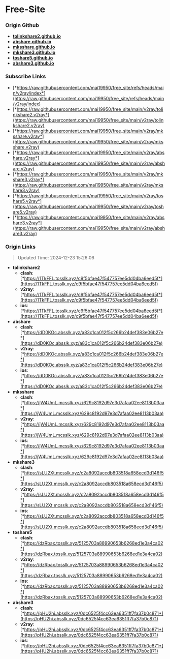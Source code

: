 # Free-Site

### Origin Github

- [**tolinkshare2.github.io**](https://github.com/tolinkshare2/tolinkshare2.github.io)
- [**abshare.github.io**](https://github.com/abshare/abshare.github.io)
- [**mksshare.github.io**](https://github.com/mksshare/mksshare.github.io)
- [**mkshare3.github.io**](https://github.com/mkshare3/mkshare3.github.io)
- [**toshare5.github.io**](https://github.com/toshare5/toshare5.github.io)
- [**abshare3.github.io**](https://github.com/abshare3/abshare3.github.io)

### Subscribe Links

- [*https://raw.githubusercontent.com/mai19950/free_site/refs/heads/main/v2ray/index*](https://raw.githubusercontent.com/mai19950/free_site/refs/heads/main/v2ray/index)
- [*https://raw.githubusercontent.com/mai19950/free_site/main/v2ray/tolinkshare2.v2ray*](https://raw.githubusercontent.com/mai19950/free_site/main/v2ray/tolinkshare2.v2ray)
- [*https://raw.githubusercontent.com/mai19950/free_site/main/v2ray/mksshare.v2ray*](https://raw.githubusercontent.com/mai19950/free_site/main/v2ray/mksshare.v2ray)
- [*https://raw.githubusercontent.com/mai19950/free_site/main/v2ray/abshare.v2ray*](https://raw.githubusercontent.com/mai19950/free_site/main/v2ray/abshare.v2ray)
- [*https://raw.githubusercontent.com/mai19950/free_site/main/v2ray/mkshare3.v2ray*](https://raw.githubusercontent.com/mai19950/free_site/main/v2ray/mkshare3.v2ray)
- [*https://raw.githubusercontent.com/mai19950/free_site/main/v2ray/toshare5.v2ray*](https://raw.githubusercontent.com/mai19950/free_site/main/v2ray/toshare5.v2ray)
- [*https://raw.githubusercontent.com/mai19950/free_site/main/v2ray/abshare3.v2ray*](https://raw.githubusercontent.com/mai19950/free_site/main/v2ray/abshare3.v2ray)

### Origin Links

> Updated Time: 2024-12-23 15:26:06

- **tolinkshare2**
  - **clash**: [*https://1TkFFL.tosslk.xyz/c9f5bfae47f547757ee5dd04ba6eed5f*](https://1TkFFL.tosslk.xyz/c9f5bfae47f547757ee5dd04ba6eed5f)
  - **v2ray**: [*https://1TkFFL.tosslk.xyz/c9f5bfae47f547757ee5dd04ba6eed5f*](https://1TkFFL.tosslk.xyz/c9f5bfae47f547757ee5dd04ba6eed5f)
  - **ios**: [*https://1TkFFL.tosslk.xyz/c9f5bfae47f547757ee5dd04ba6eed5f*](https://1TkFFL.tosslk.xyz/c9f5bfae47f547757ee5dd04ba6eed5f)
- **abshare**
  - **clash**: [*https://dD0KOc.absslk.xyz/a83c1ca012f5c266b24def383e06b27e*](https://dD0KOc.absslk.xyz/a83c1ca012f5c266b24def383e06b27e)
  - **v2ray**: [*https://dD0KOc.absslk.xyz/a83c1ca012f5c266b24def383e06b27e*](https://dD0KOc.absslk.xyz/a83c1ca012f5c266b24def383e06b27e)
  - **ios**: [*https://dD0KOc.absslk.xyz/a83c1ca012f5c266b24def383e06b27e*](https://dD0KOc.absslk.xyz/a83c1ca012f5c266b24def383e06b27e)
- **mksshare**
  - **clash**: [*https://jW4UmL.mcsslk.xyz/629c8192d97e3d7afaa02ee8113b03aa*](https://jW4UmL.mcsslk.xyz/629c8192d97e3d7afaa02ee8113b03aa)
  - **v2ray**: [*https://jW4UmL.mcsslk.xyz/629c8192d97e3d7afaa02ee8113b03aa*](https://jW4UmL.mcsslk.xyz/629c8192d97e3d7afaa02ee8113b03aa)
  - **ios**: [*https://jW4UmL.mcsslk.xyz/629c8192d97e3d7afaa02ee8113b03aa*](https://jW4UmL.mcsslk.xyz/629c8192d97e3d7afaa02ee8113b03aa)
- **mkshare3**
  - **clash**: [*https://sLU2Xt.mcsslk.xyz/c2a8092accdb803518a658ecd3d146f5*](https://sLU2Xt.mcsslk.xyz/c2a8092accdb803518a658ecd3d146f5)
  - **v2ray**: [*https://sLU2Xt.mcsslk.xyz/c2a8092accdb803518a658ecd3d146f5*](https://sLU2Xt.mcsslk.xyz/c2a8092accdb803518a658ecd3d146f5)
  - **ios**: [*https://sLU2Xt.mcsslk.xyz/c2a8092accdb803518a658ecd3d146f5*](https://sLU2Xt.mcsslk.xyz/c2a8092accdb803518a658ecd3d146f5)
- **toshare5**
  - **clash**: [*https://dzRbax.tosslk.xyz/5125703a88990653b6268ed1e3a4ca02*](https://dzRbax.tosslk.xyz/5125703a88990653b6268ed1e3a4ca02)
  - **v2ray**: [*https://dzRbax.tosslk.xyz/5125703a88990653b6268ed1e3a4ca02*](https://dzRbax.tosslk.xyz/5125703a88990653b6268ed1e3a4ca02)
  - **ios**: [*https://dzRbax.tosslk.xyz/5125703a88990653b6268ed1e3a4ca02*](https://dzRbax.tosslk.xyz/5125703a88990653b6268ed1e3a4ca02)
- **abshare3**
  - **clash**: [*https://pHU2hi.absslk.xyz/0dc6525f4cc63ea6351ff7fa37b0c871*](https://pHU2hi.absslk.xyz/0dc6525f4cc63ea6351ff7fa37b0c871)
  - **v2ray**: [*https://pHU2hi.absslk.xyz/0dc6525f4cc63ea6351ff7fa37b0c871*](https://pHU2hi.absslk.xyz/0dc6525f4cc63ea6351ff7fa37b0c871)
  - **ios**: [*https://pHU2hi.absslk.xyz/0dc6525f4cc63ea6351ff7fa37b0c871*](https://pHU2hi.absslk.xyz/0dc6525f4cc63ea6351ff7fa37b0c871)
